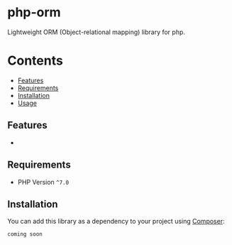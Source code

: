 # php-orm

Lightweight ORM (Object-relational mapping) library for php.

# Contents

* [Features](#features)
* [Requirements](#requirements)
* [Installation](#installation)
* [Usage](#usage)

## Features
* 

## Requirements

* PHP Version `^7.0`

## Installation

You can add this library as a dependency to your project using [Composer](https://getcomposer.org/):

`coming soon`
